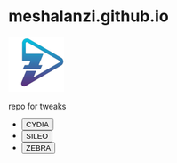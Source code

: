 <html>
<head>
<meta charset="utf-8">
<meta name="viewport" content="width=device-width, initial-scale=1">
</head>
<body>
<h1>meshalanzi.github.io</h1>
<div ><img src="CydiaIcon.png" alt="" style="width:100px"; > </div>

<div class="name"><p>repo for tweaks</p></div>

<div><ul class="btns">

<li><div class="cydia"><a href="cydia://url/https://cydia.saurik.com/api/share#?source=meshalanzi.github.io"><button class="cydiabtn">CYDIA</button></a></div></li>

<li><div class="sileo"> <a href="sileo://source/meshalanzi.github.io"><button class="sileobtn">SILEO</button> </a></div></li>

<li><div class="zebra"><a href="zbra://sources/add/meshalanzi.github.io/"><button class="zebrabtn">ZEBRA</button> </a></div></li>

</ul></div>
</body>
</html>
